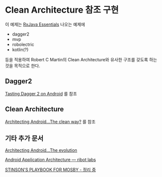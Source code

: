 # Clean Architecture 참조 구현

이 예제는 [RxJava Essentials](https://www.packtpub.com/application-development/rxjava-essentials) 나오는 예제에

- dagger2
- mvp
- robolectric
- kotlin(?)

등을 적용하여 Robert C Martin의 Clean Architecture와 유사한 구조를 갖도록 하는 것을 목적으로 한다.

## Dagger2

[Tasting Dagger 2 on Android](http://fernandocejas.com/2015/04/11/tasting-dagger-2-on-android/) 를 참조

## Clean Architecture

[Architecting Android…The clean way?](http://fernandocejas.com/2014/09/03/architecting-android-the-clean-way/#_jmp0_) 를 참조

## 기타 추가 문서
[Architecting Android…The evolution](http://fernandocejas.com/2015/07/18/architecting-android-the-evolution/)

[Android Application Architecture — ribot labs](http://wiki.daumkakao.com/pages/viewpage.action?pageId=366847933)

[STINSON'S PLAYBOOK FOR MOSBY - 정리 중](http://wiki.daumkakao.com/display/CommunityDev1/STINSON%27S+PLAYBOOK+FOR+MOSBY)